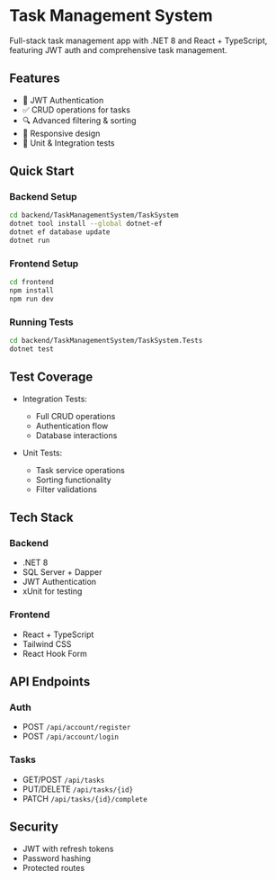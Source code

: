 # Task Management System

Full-stack task management app with .NET 8 and React + TypeScript, featuring JWT auth and comprehensive task management.

## Features

- 🔐 JWT Authentication
- ✅ CRUD operations for tasks
- 🔍 Advanced filtering & sorting
- 📱 Responsive design
- 🧪 Unit & Integration tests

## Quick Start

### Backend Setup

```bash
cd backend/TaskManagementSystem/TaskSystem
dotnet tool install --global dotnet-ef
dotnet ef database update
dotnet run
```

### Frontend Setup

```bash
cd frontend
npm install
npm run dev
```

### Running Tests

```bash
cd backend/TaskManagementSystem/TaskSystem.Tests
dotnet test
```

## Test Coverage

- Integration Tests:
  - Full CRUD operations
  - Authentication flow
  - Database interactions

- Unit Tests:
  - Task service operations
  - Sorting functionality
  - Filter validations

## Tech Stack

### Backend
- .NET 8
- SQL Server + Dapper
- JWT Authentication
- xUnit for testing

### Frontend
- React + TypeScript
- Tailwind CSS
- React Hook Form

## API Endpoints

### Auth
- POST `/api/account/register`
- POST `/api/account/login`

### Tasks
- GET/POST `/api/tasks`
- PUT/DELETE `/api/tasks/{id}`
- PATCH `/api/tasks/{id}/complete`

## Security

- JWT with refresh tokens
- Password hashing
- Protected routes